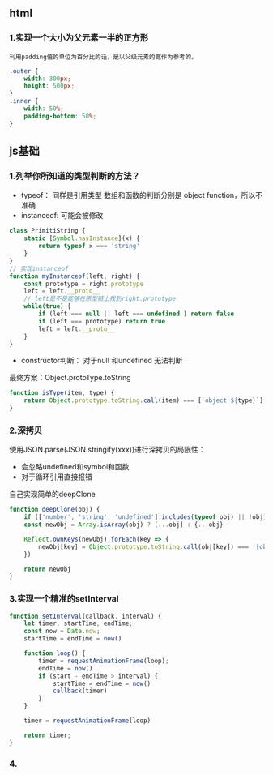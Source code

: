 ## html

### 1.实现一个大小为父元素一半的正方形
    利用padding值的单位为百分比的话，是以父级元素的宽作为参考的。
```css
.outer {
    width: 300px;
    height: 500px;
}
.inner {
    width: 50%;
    padding-bottom: 50%;
}
```

## js基础

### 1.列举你所知道的类型判断的方法？
- typeof： 同样是引用类型 数组和函数的判断分别是 object function，所以不准确
- instanceof: 可能会被修改
```js
class PrimitiString {
    static [Symbol.hasInstance](x) {
        return typeof x === 'string'
    }
}
// 实现instanceof
function myInstanceof(left, right) {
    const prototype = right.prototype
    left = left.__proto__
    // left是不是能够在原型链上找到right.prototype
    while(true) {
        if (left === null || left === undefined ) return false
        if (left === prototype) return true
        left = left.__proto__
    }
}
```
- constructor判断： 对于null 和undefined 无法判断

最终方案：Object.protoType.toString
```js
function isType(item, type) {
    return Object.prototype.toString.call(item) === [`object ${type}`]
}
```

### 2.深拷贝
使用JSON.parse(JSON.stringify(xxx))进行深拷贝的局限性：
- 会忽略undefined和symbol和函数
- 对于循环引用直接报错

自己实现简单的deepClone

```js
function deepClone(obj) {
    if (['number', 'string', 'undefined'].includes(typeof obj) || !obj) return obj;
    const newObj = Array.isArray(obj) ? [...obj] : {...obj}

    Reflect.ownKeys(newObj).forEach(key => {
        newObj[key] = Object.prototype.toString.call(obj[key]) === '[object Object]' ? deepClone(obj[key]) : obj[key]
    })

    return newObj
}
```

### 3.实现一个精准的setInterval

```js
function setInterval(callback, interval) {
    let timer, startTime, endTime;
    const now = Date.now;
    startTime = endTime = now()

    function loop() {
        timer = requestAnimationFrame(loop);
        endTime = now()
        if (start - endTime > interval) {
            startTime = endTime = now()
            callback(timer)
        }
    }

    timer = requestAnimationFrame(loop)

    return timer;
}
```

### 4.
